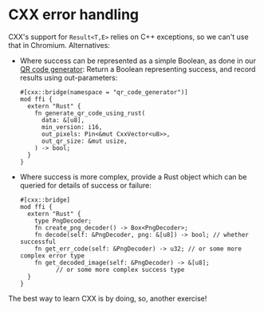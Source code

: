 # CXX error handling

CXX's support for `Result<T,E>` relies on C++ exceptions, so we can't use that
in Chromium. Alternatives:

* Where success can be represented as a simple Boolean, as done in our [QR code generator][1]:
  Return a Boolean representing success, and record results using out-parameters:
  ```rust,ignore
  #[cxx::bridge(namespace = "qr_code_generator")]
  mod ffi {
    extern "Rust" {
      fn generate_qr_code_using_rust(
        data: &[u8],
        min_version: i16,
        out_pixels: Pin<&mut CxxVector<u8>>,
        out_qr_size: &mut usize,
      ) -> bool;
    }
  }
  ```
* Where success is more complex, provide a Rust
  object which can be queried for details of success or failure:
  ```rust,ignore
  #[cxx::bridge]
  mod ffi {
    extern "Rust" {
      type PngDecoder;
      fn create_png_decoder() -> Box<PngDecoder>;
      fn decode(self: &PngDecoder, png: &[u8]) -> bool; // whether successful
      fn get_err_code(self: &PngDecoder) -> u32; // or some more complex error type
      fn get_decoded_image(self: &PngDecoder) -> &[u8];
            // or some more complex success type
    }
  }
  ```


The best way to learn CXX is by doing, so, another exercise!

[0]: https://cxx.rs/binding/result.html
[1]: https://source.chromium.org/chromium/chromium/src/+/main:components/qr_code_generator/qr_code_generator_ffi_glue.rs;l=10